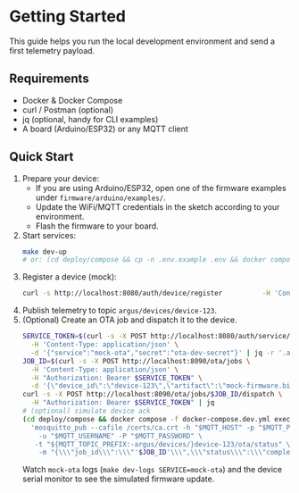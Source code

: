 # Getting Started

This guide helps you run the local development environment and send a first telemetry payload.

## Requirements
- Docker & Docker Compose
- curl / Postman (optional)
- jq (optional, handy for CLI examples)
- A board (Arduino/ESP32) or any MQTT client

## Quick Start
1. Prepare your device:
   - If you are using Arduino/ESP32, open one of the firmware examples under `firmware/arduino/examples/`.
   - Update the WiFi/MQTT credentials in the sketch according to your environment.
   - Flash the firmware to your board.
2. Start services:
   ```bash
   make dev-up
   # or: (cd deploy/compose && cp -n .env.example .env && docker compose up --build -d)
   ```
3. Register a device (mock):
   ```bash
   curl -s http://localhost:8080/auth/device/register          -H 'Content-Type: application/json'          -d '{"device_id":"device-123","pre_shared_secret":"abc123"}' | jq
   ```
4. Publish telemetry to topic `argus/devices/device-123`.
5. (Optional) Create an OTA job and dispatch it to the device.
   ```bash
   SERVICE_TOKEN=$(curl -s -X POST http://localhost:8080/auth/service/login \
     -H 'Content-Type: application/json' \
     -d '{"service":"mock-ota","secret":"ota-dev-secret"}' | jq -r '.access_token')
   JOB_ID=$(curl -s -X POST http://localhost:8090/ota/jobs \
     -H 'Content-Type: application/json' \
     -H "Authorization: Bearer $SERVICE_TOKEN" \
     -d '{\"device_id\":\"device-123\",\"artifact\":\"mock-firmware.bin\",\"version\":\"1.0.1\"}' | jq -r '.id')
   curl -s -X POST http://localhost:8090/ota/jobs/$JOB_ID/dispatch \
     -H "Authorization: Bearer $SERVICE_TOKEN" | jq
   # (optional) simulate device ack
   (cd deploy/compose && docker compose -f docker-compose.dev.yml exec mqtt sh -lc \
     'mosquitto_pub --cafile /certs/ca.crt -h "$MQTT_HOST" -p "$MQTT_PORT" \
       -u "$MQTT_USERNAME" -P "$MQTT_PASSWORD" \
      -t "${MQTT_TOPIC_PREFIX:-argus/devices/}device-123/ota/status" \
       -m "{\\\"job_id\\\":\\\"'$JOB_ID'\\\",\\\"status\\\":\\\"completed\\\",\\\"message\\\":\\\"manual ack\\\"}"')
   ```
   Watch `mock-ota` logs (`make dev-logs SERVICE=mock-ota`) and the device serial monitor to see the simulated firmware update.
